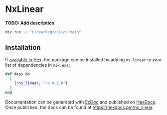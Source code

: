 # NxLinear

**TODO: Add description**
```bash
mix run -e "LinearRegression.main"
```
## Installation

If [available in Hex](https://hex.pm/docs/publish), the package can be installed
by adding `nx_linear` to your list of dependencies in `mix.exs`:

```elixir
def deps do
  [
    {:nx_linear, "~> 0.1.0"}
  ]
end
```

Documentation can be generated with [ExDoc](https://github.com/elixir-lang/ex_doc)
and published on [HexDocs](https://hexdocs.pm). Once published, the docs can
be found at <https://hexdocs.pm/nx_linear>.

